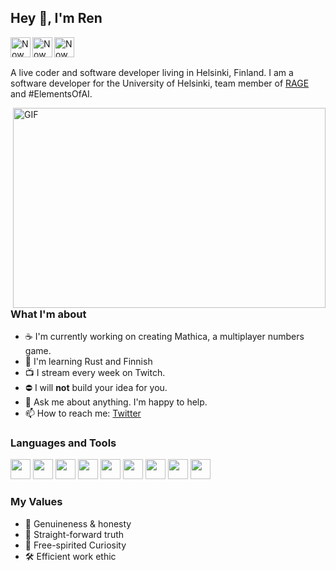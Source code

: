 ## Hey 👋, I'm Ren

<a href="https://twitter.com/NowNanoTV">
  <img align="left" alt="NowNanoTV | Twitter" width="32px" src="https://cdn.jsdelivr.net/npm/simple-icons@v3/icons/twitter.svg" />
</a>
<a href="https://www.instagram.com/NowNano/">
  <img align="left" alt="NowNano's Instagram" width="32px" src="https://cdn.jsdelivr.net/npm/simple-icons@v3/icons/instagram.svg" />
</a>
<a href="https://www.twitch.tv/NowNano/">
  <img align="left" alt="NowNano's Instagram" width="32px" src="https://cdn.jsdelivr.net/npm/simple-icons@v3/icons/twitch.svg" />
</a>

<br /><br />

A live coder and software developer living in Helsinki, Finland. I am a software developer for the University of Helsinki, team member of [RAGE](https://www.helsinki.fi/en/researchgroups/data-driven-education) and #ElementsOfAI.

<img align="right" alt="GIF" src="https://media.giphy.com/media/FqdGGgugkC4Xm/giphy.gif" width="500" height="320" />

### What I'm about

- ☕ I'm currently working on creating Mathica, a multiplayer numbers game.
- 📖 I'm learning Rust and Finnish
- 📺 I stream every week on Twitch.
- ⛔ I will **not** build your idea for you.
- 💬 Ask me about anything. I'm happy to help.
- 📫 How to reach me: [Twitter](https://twitter.com/NowNanoTV)

### Languages and Tools

<code><img height="32" src="https://raw.githubusercontent.com/Technopathic/Technopathic/main/public/images/readme-images/javascript.png"></code>
<code><img height="32" src="https://raw.githubusercontent.com/Technopathic/Technopathic/main/public/images/readme-images/react.png"></code>
<code><img height="32" src="https://raw.githubusercontent.com/Technopathic/Technopathic/main/public/images/readme-images/visual-studio-code.png"></code>
<code><img height="32" src="https://raw.githubusercontent.com/Technopathic/Technopathic/main/public/images/readme-images/notion.png"></code>
<code><img height="32" src="https://raw.githubusercontent.com/Technopathic/Technopathic/main/public/images/readme-images/python.png"></code>
<code><img height="32" src="https://raw.githubusercontent.com/Technopathic/Technopathic/main/public/images/readme-images/rust.png"></code>
<code><img height="32" src="https://raw.githubusercontent.com/Technopathic/Technopathic/main/public/images/readme-images/nodejs.png"></code>
<code><img height="32" src="https://raw.githubusercontent.com/Technopathic/Technopathic/main/public/images/readme-images/git.png"></code>
<code><img height="32" src="https://raw.githubusercontent.com/Technopathic/Technopathic/main/public/images/readme-images/firebase.png"></code>

### My Values
- 🌺 Genuineness & honesty
- 🐲 Straight-forward truth
- 🤖 Free-spirited Curiosity
- 🛠️ Efficient work ethic


